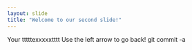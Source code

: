```yaml
---
layout: slide
title: "Welcome to our second slide!"
---
```

Your tttttexxxxxtttt
Use the left arrow to go back!
git commit -a
